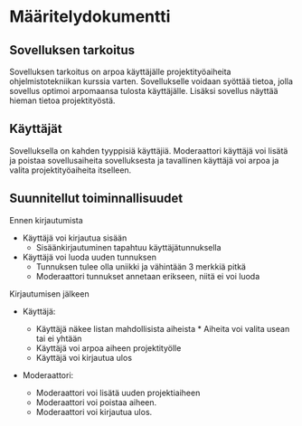 # Määritelydokumentti

## Sovelluksen tarkoitus

Sovelluksen tarkoitus on arpoa käyttäjälle projektityöaiheita ohjelmistotekniikan kurssia varten. Sovellukselle voidaan syöttää tietoa, jolla sovellus optimoi arpomaansa tulosta käyttäjälle. Lisäksi sovellus näyttää hieman tietoa projektityöstä.

## Käyttäjät

Sovelluksella on kahden tyyppisiä käyttäjiä. Moderaattori käyttäjä voi lisätä ja poistaa sovellusaiheita sovelluksesta ja tavallinen käyttäjä voi arpoa ja valita projektityöaiheita itselleen.

## Suunnitellut toiminnallisuudet

Ennen kirjautumista
   * Käyttäjä voi kirjautua sisään
       - Sisäänkirjautuminen tapahtuu käyttäjätunnuksella
   * Käyttäjä voi luoda uuden tunnuksen
       * Tunnuksen tulee olla uniikki ja vähintään 3 merkkiä pitkä
       * Moderaattori tunnukset annetaan erikseen, niitä ei voi luoda

Kirjautumisen jälkeen
   * Käyttäjä:
       * Käyttäjä näkee listan mahdollisista aiheista
              * Aiheita voi valita usean tai ei yhtään
       * Käyttäjä voi arpoa aiheen projektityölle
       * Käyttäjä voi kirjautua ulos

   * Moderaattori:
       * Moderaattori voi lisätä uuden projektiaiheen
       * Moderaattori voi poistaa aiheen.
       * Moderaattori voi kirjautua ulos. 
